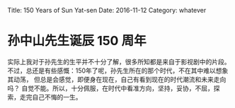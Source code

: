 Title: 150 Years of Sun Yat-sen
Date: 2016-11-12
Category: whatever

# 孙中山先生诞辰 150 周年

实际上我对于孙先生的生平并不十分了解，很多所知都是来自于影视剧中的片段。
不过，总还是有些感慨：150年了呢，孙先生所在的那个时代，不在其中难以想象其动荡，
但总是会感觉，即便身在现在，自己有看到现在的时代潮流和未来走向吗？
自觉不能。所以，十分佩服，在时代中看准方向，坚持，妥协，不屈，探索，走完自己不悔的一生。